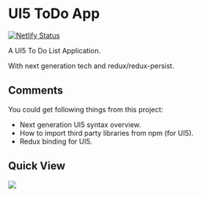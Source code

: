 # UI5 ToDo App

[![Netlify Status](https://api.netlify.com/api/v1/badges/eb74ee43-2b17-43f3-bf78-4b06fdaaf3a0/deploy-status)](https://serene-northcutt-a34cd6.netlify.com/)

A UI5 To Do List Application. 

With next generation tech and redux/redux-persist.

## Comments

You could get following things from this project:

* Next generation UI5 syntax overview.
* How to import third party libraries from npm (for UI5).
* Redux binding for UI5.

## Quick View

[![](https://res.cloudinary.com/digf90pwi/image/upload/v1565693042/2019-08-13_18-43-18_wqqcns.png)](https://serene-northcutt-a34cd6.netlify.com/)
